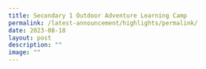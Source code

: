 ```yaml
---
title: Secondary 1 Outdoor Adventure Learning Camp
permalink: /latest-announcement/highlights/permalink/
date: 2023-08-18
layout: post
description: ""
image: ""
---
```

